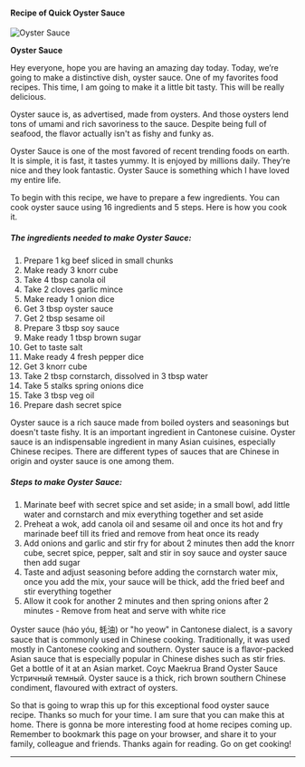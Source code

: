             

#### Recipe of Quick Oyster Sauce

![Oyster Sauce](https://img-global.cpcdn.com/recipes/646797e8f82c9e97/751x532cq70/oyster-sauce-recipe-main-photo.jpg)

**Oyster Sauce**

Hey everyone, hope you are having an amazing day today. Today, we’re going to make a distinctive dish, oyster sauce. One of my favorites food recipes. This time, I am going to make it a little bit tasty. This will be really delicious.

Oyster sauce is, as advertised, made from oysters. And those oysters lend tons of umami and rich savoriness to the sauce. Despite being full of seafood, the flavor actually isn't as fishy and funky as.

Oyster Sauce is one of the most favored of recent trending foods on earth. It is simple, it is fast, it tastes yummy. It is enjoyed by millions daily. They’re nice and they look fantastic. Oyster Sauce is something which I have loved my entire life.

To begin with this recipe, we have to prepare a few ingredients. You can cook oyster sauce using 16 ingredients and 5 steps. Here is how you cook it.

##### The ingredients needed to make Oyster Sauce:

1.  Prepare 1 kg beef sliced in small chunks
2.  Make ready 3 knorr cube
3.  Take 4 tbsp canola oil
4.  Take 2 cloves garlic mince
5.  Make ready 1 onion dice
6.  Get 3 tbsp oyster sauce
7.  Get 2 tbsp sesame oil
8.  Prepare 3 tbsp soy sauce
9.  Make ready 1 tbsp brown sugar
10.  Get to taste salt
11.  Make ready 4 fresh pepper dice
12.  Get 3 knorr cube
13.  Take 2 tbsp cornstarch, dissolved in 3 tbsp water
14.  Take 5 stalks spring onions dice
15.  Take 3 tbsp veg oil
16.  Prepare dash secret spice

Oyster sauce is a rich sauce made from boiled oysters and seasonings but doesn't taste fishy. It is an important ingredient in Cantonese cuisine. Oyster sauce is an indispensable ingredient in many Asian cuisines, especially Chinese recipes. There are different types of sauces that are Chinese in origin and oyster sauce is one among them.

##### Steps to make Oyster Sauce:

1.  Marinate beef with secret spice and set aside; in a small bowl, add little water and cornstarch and mix everything together and set aside
2.  Preheat a wok, add canola oil and sesame oil and once its hot and fry marinade beef till its fried and remove from heat once its ready
3.  Add onions and garlic and stir fry for about 2 minutes then add the knorr cube, secret spice, pepper, salt and stir in soy sauce and oyster sauce then add sugar
4.  Taste and adjust seasoning before adding the cornstarch water mix, once you add the mix, your sauce will be thick, add the fried beef and stir everything together
5.  Allow it cook for another 2 minutes and then spring onions after 2 minutes - Remove from heat and serve with white rice

Oyster sauce (háo yóu, 蚝油) or "ho yeow" in Cantonese dialect, is a savory sauce that is commonly used in Chinese cooking. Traditionally, it was used mostly in Cantonese cooking and southern. Oyster sauce is a flavor-packed Asian sauce that is especially popular in Chinese dishes such as stir fries. Get a bottle of it at an Asian market. Соус Maekrua Brand Oyster Sauce Устричный темный. Oyster sauce is a thick, rich brown southern Chinese condiment, flavoured with extract of oysters.

So that is going to wrap this up for this exceptional food oyster sauce recipe. Thanks so much for your time. I am sure that you can make this at home. There is gonna be more interesting food at home recipes coming up. Remember to bookmark this page on your browser, and share it to your family, colleague and friends. Thanks again for reading. Go on get cooking!

* * *